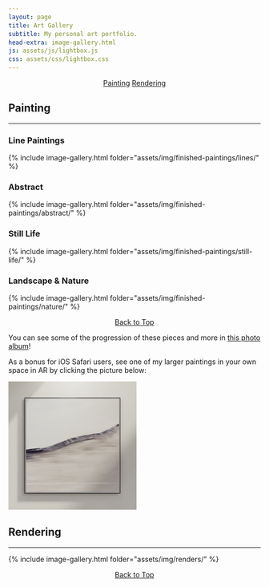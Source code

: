 ```yaml
---
layout: page
title: Art Gallery
subtitle: My personal art portfolio.
head-extra: image-gallery.html
js: assets/js/lightbox.js
css: assets/css/lightbox.css
---
```


<p style="text-align: center;">
    <a href="#painting" class="button hvr-shutter-out-horizontal">Painting</a>
    <a href="#rendering" class="button hvr-shutter-out-horizontal">Rendering</a>
</p>

## Painting

----

### Line Paintings

{% include image-gallery.html folder="assets/img/finished-paintings/lines/" %}

### Abstract

{% include image-gallery.html folder="assets/img/finished-paintings/abstract/" %}

### Still Life

{% include image-gallery.html folder="assets/img/finished-paintings/still-life/" %}

### Landscape & Nature

{% include image-gallery.html folder="assets/img/finished-paintings/nature/" %}

<p style="text-align: center;">
    <a href="#top" class="button hvr-shutter-out-horizontal">Back to Top</a>
</p>

You can see some of the progression of these pieces and more in [this photo album](https://photos.app.goo.gl/2S6toWiMAuLT1Lkr5)!

As a bonus for iOS Safari users, see one of my larger paintings in your own space in AR by clicking the picture below:

<a id="ar-link" href="\assets\img\webRendering\Untitled.reality" rel="ar">
    <img src="\assets\img\finished-paintings\abstract\Untitled 2.png" width="256">
</a>

## Rendering

----

{% include image-gallery.html folder="assets/img/renders/" %}

<p style="text-align: center;">
    <a href="#top" class="button hvr-shutter-out-horizontal">Back to Top</a>
</p>
